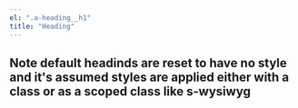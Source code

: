 ```yaml
---
el: ".a-heading__h1"
title: "Heading"
---
```

## Note default headinds are reset to have no style and it's assumed styles are applied either with a class or as a scoped class like s-wysiwyg
